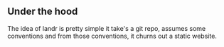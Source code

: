 ## Under the hood

The idea of landr is pretty simple it take's a git repo, assumes some conventions and from those conventions, it churns out a static website.
